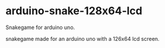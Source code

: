 # arduino-snake-128x64-lcd
Snakegame for arduino uno.

snakegame made for an arduino uno with a 126x64 lcd screen.
